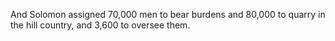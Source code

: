 And Solomon assigned 70,000 men to bear burdens and 80,000 to quarry in the hill country, and 3,600 to oversee them.
